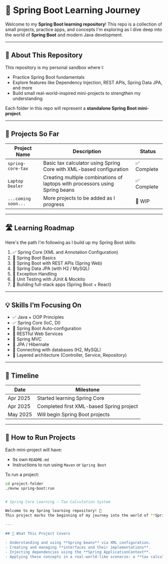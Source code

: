 # 🚀 Spring Boot Learning Journey

Welcome to my **Spring Boot learning repository**! This repo is a collection of small projects, practice apps, and concepts I'm exploring as I dive deep into the world of **Spring Boot** and modern Java development.

---

## 📘 About This Repository

This repository is my personal sandbox where I:
- Practice Spring Boot fundamentals
- Explore features like Dependency Injection, REST APIs, Spring Data JPA, and more
- Build small real-world-inspired mini-projects to strengthen my understanding

Each folder in this repo will represent a **standalone Spring Boot mini-project**.

---

## 📂 Projects So Far

| Project Name         | Description                                                                 | Status     |
|----------------------|-----------------------------------------------------------------------------|------------|
| `spring-core-tax`    | Basic tax calculator using Spring Core with XML-based configuration         | ✅ Complete |
| `Laptop Dealer    `  |Creating multiple combinations of laptops with processors using Spring beans | ✅ Complete |
| `...coming soon...`  | More projects to be added as I progress                                     | 🚧 WIP      |

---

## 🛣️ Learning Roadmap

Here's the path I'm following as I build up my Spring Boot skills:

1. ✅ Spring Core (XML and Annotation Configuration)
2. 🔄 Spring Boot Basics
3. 🔄 Spring Boot with REST APIs (Spring Web)
4. 🔄 Spring Data JPA (with H2 / MySQL)
5. 🔄 Exception Handling
6. 🔄 Unit Testing with JUnit & Mockito
7. 🔄 Building full-stack apps (Spring Boot + React)

---

## 💡 Skills I’m Focusing On

- ✅ Java + OOP Principles
- ✅ Spring Core (IoC, DI)
- 🔄 Spring Boot Auto-configuration
- 🔄 RESTful Web Services
- 🔄 Spring MVC
- 🔄 JPA / Hibernate
- 🔄 Connecting with databases (H2, MySQL)
- 🔄 Layered architecture (Controller, Service, Repository)

---

## 📅 Timeline

| Date       | Milestone                                   |
|------------|---------------------------------------------|
| Apr 2025   | Started learning Spring Core                |
| Apr 2025   | Completed first XML-based Spring project    |
| May 2025   | Will begin Spring Boot projects             |

---

## 📎 How to Run Projects

Each mini-project will have:
- Its own `README.md`
- Instructions to run using `Maven` or `Spring Boot`

To run a project:
```bash
cd project-folder
./mvnw spring-boot:run


# Spring Core Learning – Tax Calculation System

Welcome to my Spring learning repository! 🚀  
This project marks the beginning of my journey into the world of **Spring Framework** and **Spring Boot**. I'm starting with the **basics of Spring Core**, focusing on **Inversion of Control (IoC)** and **Dependency Injection (DI)** using XML-based configuration.

---

## 📘 What This Project Covers

- Understanding and using **Spring beans** via XML configuration.
- Creating and managing **interfaces and their implementations**.
- Injecting dependencies using the **Spring ApplicationContext**.
- Applying these concepts in a real-world-like scenario: a **tax calculator**.


